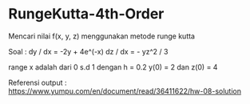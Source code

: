 # RungeKutta-4th-Order
Mencari nilai f(x, y, z) menggunakan metode runge kutta

Soal : 
dy / dx = -2y + 4e^(-x)
dz / dx = - yz^2 / 3

range x adalah dari 0 s.d 1 dengan h = 0.2 
y(0) = 2 dan z(0) = 4

Referensi output : 
https://www.yumpu.com/en/document/read/36411622/hw-08-solution
